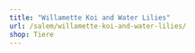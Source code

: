 ```yaml
---
title: "Willamette Koi and Water Lilies"
url: /salem/willamette-koi-and-water-lilies/
shop: Tiere
---
```

